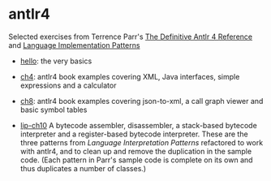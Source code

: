# antlr4

Selected exercises from Terrence Parr's [The Definitive Antlr 4 Reference](https://pragprog.com/titles/tpantlr2/the-definitive-antlr-4-reference/) and [Language Implementation Patterns](https://pragprog.com/titles/tpdsl/language-implementation-patterns/)

* [hello](https://pragprog.com/titles/tpdsl/language-implementation-patterns/): the very basics

* [ch4](https://github.com/jmarchesini/antlr4/tree/main/ch4): antlr4 book examples covering XML, Java interfaces, simple expressions and a calculator

* [ch8](https://github.com/jmarchesini/antlr4/tree/main/ch8): antlr4 book examples covering json-to-xml, a call graph viewer and basic symbol tables

* [lip-ch10](https://github.com/jmarchesini/antlr4/tree/main/lip-ch10) A bytecode assembler, disassembler, a stack-based bytecode interpreter and a register-based bytecode interpreter.  These are the three patterns from *Language Interpretation Patterns* refactored to work with antlr4, and to clean up and remove the duplication in the sample code.  (Each pattern in Parr's sample code is complete on its own and thus duplicates a number of classes.)
